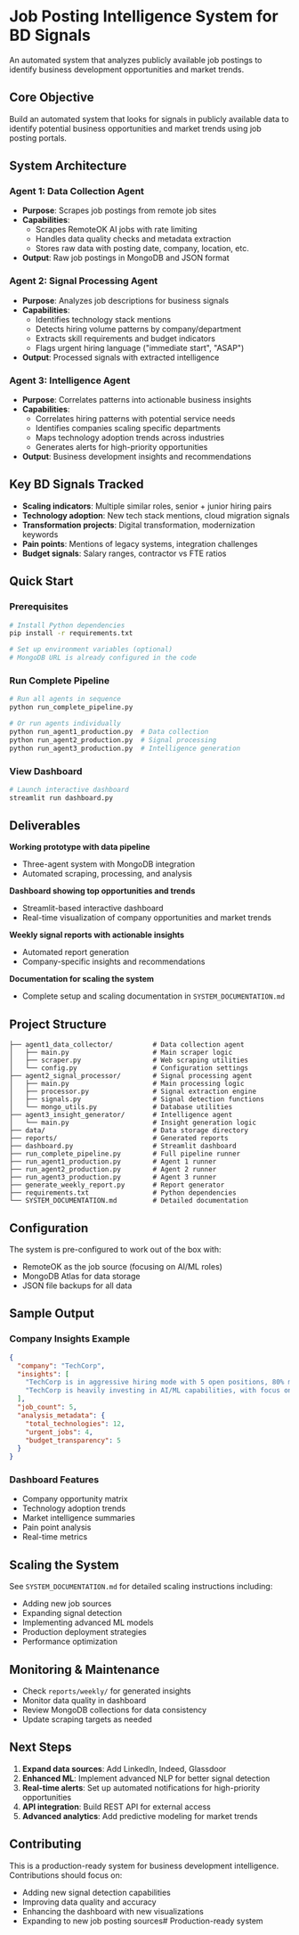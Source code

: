 # Job Posting Intelligence System for BD Signals

An automated system that analyzes publicly available job postings to identify business development opportunities and market trends.

## Core Objective

Build an automated system that looks for signals in publicly available data to identify potential business opportunities and market trends using job posting portals.

## System Architecture

### Agent 1: Data Collection Agent
- **Purpose**: Scrapes job postings from remote job sites
- **Capabilities**: 
  - Scrapes RemoteOK AI jobs with rate limiting
  - Handles data quality checks and metadata extraction
  - Stores raw data with posting date, company, location, etc.
- **Output**: Raw job postings in MongoDB and JSON format

### Agent 2: Signal Processing Agent  
- **Purpose**: Analyzes job descriptions for business signals
- **Capabilities**:
  - Identifies technology stack mentions
  - Detects hiring volume patterns by company/department
  - Extracts skill requirements and budget indicators
  - Flags urgent hiring language ("immediate start", "ASAP")
- **Output**: Processed signals with extracted intelligence

### Agent 3: Intelligence Agent
- **Purpose**: Correlates patterns into actionable business insights
- **Capabilities**:
  - Correlates hiring patterns with potential service needs
  - Identifies companies scaling specific departments
  - Maps technology adoption trends across industries  
  - Generates alerts for high-priority opportunities
- **Output**: Business development insights and recommendations

## Key BD Signals Tracked

- **Scaling indicators**: Multiple similar roles, senior + junior hiring pairs
- **Technology adoption**: New tech stack mentions, cloud migration signals
- **Transformation projects**: Digital transformation, modernization keywords
- **Pain points**: Mentions of legacy systems, integration challenges
- **Budget signals**: Salary ranges, contractor vs FTE ratios

## Quick Start

### Prerequisites
```bash
# Install Python dependencies
pip install -r requirements.txt

# Set up environment variables (optional)
# MongoDB URL is already configured in the code
```

### Run Complete Pipeline
```bash
# Run all agents in sequence
python run_complete_pipeline.py

# Or run agents individually
python run_agent1_production.py  # Data collection
python run_agent2_production.py  # Signal processing  
python run_agent3_production.py  # Intelligence generation
```

### View Dashboard
```bash
# Launch interactive dashboard
streamlit run dashboard.py
```

## Deliverables

**Working prototype with data pipeline**
- Three-agent system with MongoDB integration
- Automated scraping, processing, and analysis

**Dashboard showing top opportunities and trends**  
- Streamlit-based interactive dashboard
- Real-time visualization of company opportunities and market trends

**Weekly signal reports with actionable insights**
- Automated report generation
- Company-specific insights and recommendations

**Documentation for scaling the system**
- Complete setup and scaling documentation in `SYSTEM_DOCUMENTATION.md`

## Project Structure

```
├── agent1_data_collector/          # Data collection agent
│   ├── main.py                     # Main scraper logic
│   ├── scraper.py                  # Web scraping utilities
│   └── config.py                   # Configuration settings
├── agent2_signal_processor/        # Signal processing agent  
│   ├── main.py                     # Main processing logic
│   ├── processor.py                # Signal extraction engine
│   ├── signals.py                  # Signal detection functions
│   └── mongo_utils.py              # Database utilities
├── agent3_insight_generator/       # Intelligence agent
│   └── main.py                     # Insight generation logic
├── data/                           # Data storage directory
├── reports/                        # Generated reports
├── dashboard.py                    # Streamlit dashboard
├── run_complete_pipeline.py        # Full pipeline runner
├── run_agent1_production.py        # Agent 1 runner
├── run_agent2_production.py        # Agent 2 runner
├── run_agent3_production.py        # Agent 3 runner
├── generate_weekly_report.py       # Report generator
├── requirements.txt                # Python dependencies
└── SYSTEM_DOCUMENTATION.md         # Detailed documentation
```

## Configuration

The system is pre-configured to work out of the box with:
- RemoteOK as the job source (focusing on AI/ML roles)
- MongoDB Atlas for data storage
- JSON file backups for all data

## Sample Output

### Company Insights Example
```json
{
  "company": "TechCorp",
  "insights": [
    "TechCorp is in aggressive hiring mode with 5 open positions, 80% marked as urgent, indicating rapid scaling",
    "TechCorp is heavily investing in AI/ML capabilities, with focus on Python (4 roles), TensorFlow (3 roles)"
  ],
  "job_count": 5,
  "analysis_metadata": {
    "total_technologies": 12,
    "urgent_jobs": 4,
    "budget_transparency": 5
  }
}
```

### Dashboard Features
- Company opportunity matrix
- Technology adoption trends  
- Market intelligence summaries
- Pain point analysis
- Real-time metrics

## Scaling the System

See `SYSTEM_DOCUMENTATION.md` for detailed scaling instructions including:
- Adding new job sources
- Expanding signal detection
- Implementing advanced ML models
- Production deployment strategies
- Performance optimization

## Monitoring & Maintenance

- Check `reports/weekly/` for generated insights
- Monitor data quality in dashboard
- Review MongoDB collections for data consistency
- Update scraping targets as needed

## Next Steps

1. **Expand data sources**: Add LinkedIn, Indeed, Glassdoor
2. **Enhanced ML**: Implement advanced NLP for better signal detection  
3. **Real-time alerts**: Set up automated notifications for high-priority opportunities
4. **API integration**: Build REST API for external access
5. **Advanced analytics**: Add predictive modeling for market trends

## Contributing

This is a production-ready system for business development intelligence. Contributions should focus on:
- Adding new signal detection capabilities
- Improving data quality and accuracy
- Enhancing the dashboard with new visualizations
- Expanding to new job posting sources# Production-ready system
